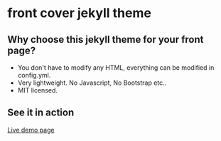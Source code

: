 # front cover jekyll theme

## Why choose this jekyll theme for your front page?
* You don't have to modify any HTML, everything can be modified in config.yml.
* Very lightweight. No Javascript, No Bootstrap etc..
* MIT licensed.





## See it in action
<a href="https://dashingcode.github.io/front-cover/">Live demo page</a>

